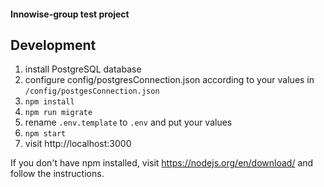 #### Innowise-group test project

## Development

1. install PostgreSQL database
2. configure config/postgresConnection.json according to your values in `/config/postgesConnection.json` 
3. `npm install`
4. `npm run migrate`
5. rename `.env.template` to `.env` and put your values
6. `npm start`
7. visit http://localhost:3000 


If you don't have npm installed, visit https://nodejs.org/en/download/ and follow the instructions.
